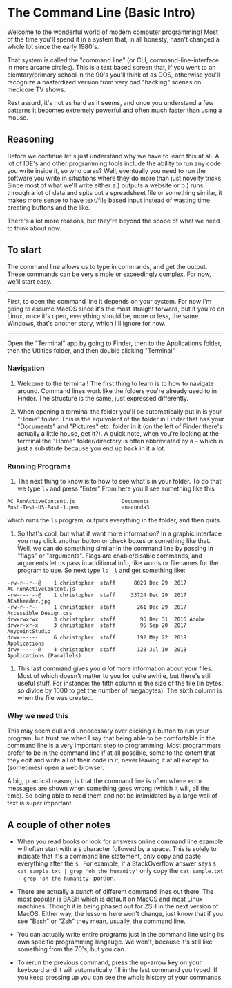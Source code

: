 # The Command Line (Basic Intro)

Welcome to the wonderful world of modern computer programming! Most of the time you'll spend it in a system that, in all honesty, hasn't changed a whole lot since the early 1980's.

That system is called the "command line" (or CLI, command-line-interface in more arcane circles). This is a text based screen that, if you went to an elemtary/primary school in the 90's you'll think of as DOS, otherwise you'll recognize a bastardized version from very bad "hacking" scenes on medicore TV shows.

Rest assurd, it's not as hard as it seems, and once you understand a few patterns it becomes extremely powerful and often much faster than using a mouse.

## Reasoning

Before we continue let's just understand why we have to learn this at all. A lot of IDE's and other programming tools include the ability to run any code you write inside it, so who cares? Well, eventually you need to run the software you write in situations where they do more than just novelty tricks. Since most of what we'll write either a.) outputs a website or b.) runs through a lot of data and spits out a spreadsheet file or something similar, it makes more sense to have text/file based input instead of wasting time creating buttons and the like.

There's a lot more reasons, but they're beyond the scope of what we need to think about now.

## To start

The command line allows us to type in commands, and get the output. These commands can be very simple or exceedingly complex. For now, we'll start easy.

---

First, to open the command line it depends on your system. For now I'm going to assume MacOS since it's the most straight forward, but if you're on Linux, once it's open, everything should be, more or less, the same. Windows, that's another story, which I'll ignore for now.

---

Open the "Terminal" app by going to Finder, then to the Applications folder, then the Utlities folder, and then double clicking "Terminal"

### Navigation

1. Welcome to the terminal! The first thing to learn is to how to navigate around. Command lines work like the folders you're already used to in Finder. The structure is the same, just expressed differently.

1. When opening a terminal the folder you'll be automatically put in is your "Home" folder. This is the equivolent of the folder in Finder that has your "Documents" and "Pictures" etc. folder in it (on the left of Finder there's actually a little house, get it?). A quick note, when you're looking at the terminal the "Home" folder/directory is often abbreviated by a `~` which is just a substitute because you end up back in it a lot.

### Running Programs

1. The next thing to know is to how to see what's in your folder. To do that we type `ls` and press "Enter" From here you'll see something like this

```
AC_RunActiveContent.js               Documents                            Push-Test-US-East-1.pem              anaconda3
```

which runs the `ls` program, outputs everything in the folder, and then quits.

1. So that's cool, but what if want more information? In a graphic interface you may click another button or check boxes or something like that. Well, we can do something similar in the command line by passing in "flags" or "arguments". Flags are enable/disable commands, and arguments let us pass in additional info, like words or filenames for the program to use. So next type `ls -l` and get something like:

```
-rw-r--r--@    1 christopher  staff      8029 Dec 29  2017 AC_RunActiveContent.js
-rw-r--r--@    1 christopher  staff     33724 Dec 29  2017 ACatheader.jpg
-rw-r--r--     1 christopher  staff       261 Dec 29  2017 Accessible_Design.css
drwxrwxrwx     3 christopher  staff        96 Dec 31  2016 Adobe
drwxr-xr-x     3 christopher  staff        96 Sep 20  2017 AnypointStudio
drwx------     6 christopher  staff       192 May 22  2018 Applications
drwx------@    4 christopher  staff       128 Jul 10  2018 Applications (Parallels)
```

1. This last command gives you *a lot* more information about your files. Most of which doesn't matter to you for quite awhile, but there's still useful stuff. For instance: the fifth column is the size of the file (in bytes, so divide by 1000 to get the number of megabytes). The sixth column is when the file was created.

### Why we need this

This may seem dull and unnecessary over clicking a button to run your program, but trust me when I say that being able to be comfortable in the command line is a very important step to programming. Most programmers prefer to be in the command line if at all possible, some to the extent that they edit and write all of their code in it, never leaving it at all except to (sometimes) open a web browser.

A big, practical reason, is that the command line is often where error messages are shown when something goes wrong (which it will, all the time). So being able to read them and not be intimidated by a large wall of text is super important.

## A couple of other notes

- When you read books or look for answers online command line example will often start with a `$` character followed by a space. This is solely to indicate that it's a command line statement, only copy and paste everything after the `$ ` For example, if a StackOverflow answer says `$ cat sample.txt | grep 'oh the humanity'` only copy the `cat sample.txt | grep 'oh the humanity'` portion.

- There are actually a *bunch* of different command lines out there. The most popular is BASH which is default on MacOS and most Linux machines. Though it is being phased out for ZSH in the next version of MacOS. Either way, the lessons here won't change, just know that if you see "Bash" or "Zsh" they mean, usually, the command line.

- You can actually write entire programs just in the command line using its own specific programming langauge. We won't, because it's still like something from the 70's, but you can.

- To rerun the previous command, press the up-arrow key on your keyboard and it will automatically fill in the last command you typed. If you keep pressing up you can see the whole history of your commands.
